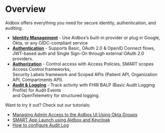 # Overview

Aidbox offers everything you need for secure identity, authentication, and auditing.

* [**Identity Management**](identity-management/) - Use Aidbox’s built-in provider or plug in Google, Okta, or any OIDC-compliant service
* [**Authentication**](authentication/) - Supports Basic, OAuth 2.0 & OpenID Connect flows,\
  JWT-based auth and Single Sign-On through external OAuth 2.0 providers.
* [**Authorization**](authorization/) - Control access with Access Policies, SMART scopes Access Control frameworks,\
  Security Labels framework and Scoped APIs (Patient API, Organization API, Compartments API).
* [**Audit & Logging**](audit-and-logging.md) - Track activity with FHIR BALP (Basic Audit Logging Profile) for Audit Events\
  and OpenTelemetry for structured logging.

Want to try it out? Check out our tutorials:

* [Managing Admin Access to the Aidbox UI Using Okta Groups](../tutorials/security-access-control-tutorials/managing-admin-access-to-the-aidbox-ui-using-okta-groups.md)
* [SMART App Launch using Aidbox and Keycloak](authorization/smart-on-fhir/example-smart-app-launch-using-aidbox-and-keycloak.md)
* [How to configure Audit Log](../tutorials/security-access-control-tutorials/how-to-configure-audit-log.md)
